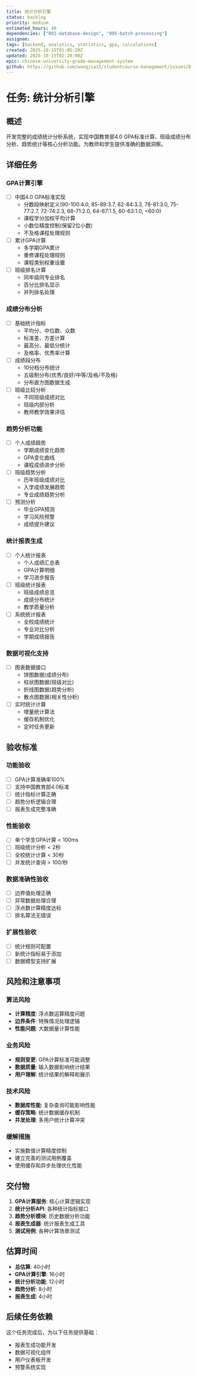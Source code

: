 ```yaml
---
title: 统计分析引擎
status: backlog
priority: medium
estimated_hours: 40
dependencies: ["002-database-design", "005-batch-processing"]
assignee:
tags: [backend, analytics, statistics, gpa, calculations]
created: 2025-10-15T01:05:20Z
updated: 2025-10-15T02:20:00Z
epic: chinese-university-grade-management-system
github: https://github.com/wangjia15/studentcourse-management/issues/8
---
```


# 任务: 统计分析引擎

## 概述
开发完整的成绩统计分析系统，实现中国教育部4.0 GPA标准计算、班级成绩分布分析、趋势统计等核心分析功能。为教师和学生提供准确的数据洞察。

## 详细任务

### GPA计算引擎
- [ ] 中国4.0 GPA标准实现
  - 分数段映射定义(90-100:4.0, 85-89:3.7, 82-84:3.3, 78-81:3.0, 75-77:2.7, 72-74:2.3, 68-71:2.0, 64-67:1.5, 60-63:1.0, <60:0)
  - 课程学分加权平均计算
  - 小数位精度控制(保留2位小数)
  - 不及格课程处理规则
- [ ] 累计GPA计算
  - 多学期GPA累计
  - 重修课程处理规则
  - 课程类别权重设置
- [ ] 班级排名计算
  - 同年级同专业排名
  - 百分比排名显示
  - 并列排名处理

### 成绩分布分析
- [ ] 基础统计指标
  - 平均分、中位数、众数
  - 标准差、方差计算
  - 最高分、最低分统计
  - 及格率、优秀率计算
- [ ] 成绩段分布
  - 10分档分布统计
  - 五级制分布(优秀/良好/中等/及格/不及格)
  - 分布直方图数据生成
- [ ] 班级比较分析
  - 不同班级成绩对比
  - 班级内部分析
  - 教师教学效果评估

### 趋势分析功能
- [ ] 个人成绩趋势
  - 学期成绩变化趋势
  - GPA变化曲线
  - 课程成绩进步分析
- [ ] 班级趋势分析
  - 历年班级成绩对比
  - 入学成绩发展趋势
  - 专业成绩趋势分析
- [ ] 预测分析
  - 毕业GPA预测
  - 学习风险预警
  - 成绩提升建议

### 统计报表生成
- [ ] 个人统计报表
  - 个人成绩汇总表
  - GPA计算明细
  - 学习进步报告
- [ ] 班级统计报表
  - 班级成绩总览
  - 成绩分布统计
  - 教学质量分析
- [ ] 系统统计报表
  - 全校成绩统计
  - 专业对比分析
  - 学期成绩报告

### 数据可视化支持
- [ ] 图表数据接口
  - 饼图数据(成绩分布)
  - 柱状图数据(班级对比)
  - 折线图数据(趋势分析)
  - 散点图数据(相关性分析)
- [ ] 实时统计计算
  - 增量统计算法
  - 缓存机制优化
  - 定时任务更新

## 验收标准

### 功能验收
- [ ] GPA计算准确率100%
- [ ] 支持中国教育部4.0标准
- [ ] 统计指标计算正确
- [ ] 趋势分析逻辑合理
- [ ] 报表生成完整准确

### 性能验收
- [ ] 单个学生GPA计算 < 100ms
- [ ] 班级统计分析 < 2秒
- [ ] 全校统计计算 < 30秒
- [ ] 并发统计查询 > 100/秒

### 数据准确性验收
- [ ] 边界值处理正确
- [ ] 异常数据处理合理
- [ ] 浮点数计算精度达标
- [ ] 排名算法无错误

### 扩展性验收
- [ ] 统计规则可配置
- [ ] 新统计指标易于添加
- [ ] 数据模型支持扩展

## 风险和注意事项

### 算法风险
- **计算精度**: 浮点数运算精度问题
- **边界条件**: 特殊情况处理逻辑
- **性能问题**: 大数据量计算性能

### 业务风险
- **规则变更**: GPA计算标准可能调整
- **数据质量**: 输入数据影响统计结果
- **用户理解**: 统计结果的解释和展示

### 技术风险
- **数据库性能**: 复杂查询可能影响性能
- **缓存策略**: 统计数据缓存机制
- **并发处理**: 多用户统计计算冲突

### 缓解措施
- 实施数值计算精度控制
- 建立完善的测试用例覆盖
- 使用缓存和异步处理优化性能

## 交付物

1. **GPA计算服务**: 核心计算逻辑实现
2. **统计分析API**: 各种统计指标接口
3. **趋势分析模块**: 历史数据分析功能
4. **报表生成器**: 统计报表生成工具
5. **测试用例**: 各种计算场景测试

## 估算时间
- **总估算**: 40小时
- **GPA计算引擎**: 16小时
- **统计分析功能**: 12小时
- **趋势分析**: 8小时
- **报表生成**: 4小时

## 后续任务依赖
这个任务完成后，为以下任务提供基础：
- 报表生成功能开发
- 数据可视化组件
- 用户仪表板开发
- 预警系统实现